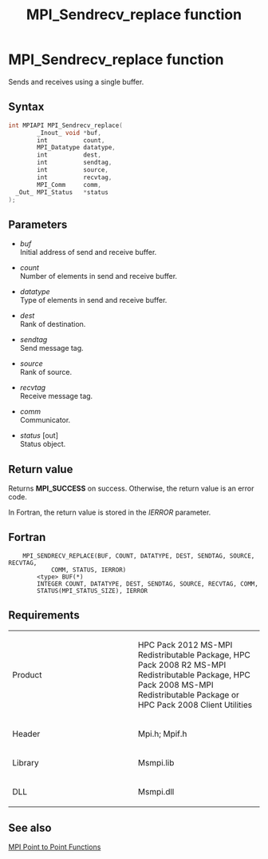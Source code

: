 ﻿---
title: MPI_Sendrecv_replace function
TOCTitle: MPI_Sendrecv_replace function
ms:assetid: 6b8cfc50-a75c-44cf-8106-5935abead2ef
ms:mtpsurl: https://msdn.microsoft.com/en-us/library/Dn473469(v=VS.85)
ms:contentKeyID: 59361004
ms.date: 03/28/2018
mtps_version: v=VS.85
f1_keywords:
- MPI_SENDRECV_REPLACE
- mpif/MPI_Sendrecv_replace
- mpi/MPI_SENDRECV_REPLACE
dev_langs:
- C++
- C
---

# MPI\_Sendrecv\_replace function

Sends and receives using a single buffer.

## Syntax

``` c++
int MPIAPI MPI_Sendrecv_replace(
        _Inout_ void *buf,
        int          count,
        MPI_Datatype datatype,
        int          dest,
        int          sendtag,
        int          source,
        int          recvtag,
        MPI_Comm     comm,
  _Out_ MPI_Status   *status
);
```

## Parameters

  - *buf*  
    Initial address of send and receive buffer.

  - *count*  
    Number of elements in send and receive buffer.

  - *datatype*  
    Type of elements in send and receive buffer.

  - *dest*  
    Rank of destination.

  - *sendtag*  
    Send message tag.

  - *source*  
    Rank of source.

  - *recvtag*  
    Receive message tag.

  - *comm*  
    Communicator.

  - *status* \[out\]  
    Status object.

## Return value

Returns **MPI\_SUCCESS** on success. Otherwise, the return value is an error code.

In Fortran, the return value is stored in the *IERROR* parameter.

## Fortran

``` FORTRAN
    MPI_SENDRECV_REPLACE(BUF, COUNT, DATATYPE, DEST, SENDTAG, SOURCE, RECVTAG,
            COMM, STATUS, IERROR)
        <type> BUF(*)
        INTEGER COUNT, DATATYPE, DEST, SENDTAG, SOURCE, RECVTAG, COMM,
        STATUS(MPI_STATUS_SIZE), IERROR
```

## Requirements

<table>
<colgroup>
<col style="width: 50%" />
<col style="width: 50%" />
</colgroup>
<tbody>
<tr class="odd">
<td><p>Product</p></td>
<td><p>HPC Pack 2012 MS-MPI Redistributable Package, HPC Pack 2008 R2 MS-MPI Redistributable Package, HPC Pack 2008 MS-MPI Redistributable Package or HPC Pack 2008 Client Utilities</p></td>
</tr>
<tr class="even">
<td><p>Header</p></td>
<td>Mpi.h;
Mpif.h</td>
</tr>
<tr class="odd">
<td><p>Library</p></td>
<td>Msmpi.lib</td>
</tr>
<tr class="even">
<td><p>DLL</p></td>
<td>Msmpi.dll</td>
</tr>
</tbody>
</table>


## See also

[MPI Point to Point Functions](mpi-point-to-point-functions.md)

